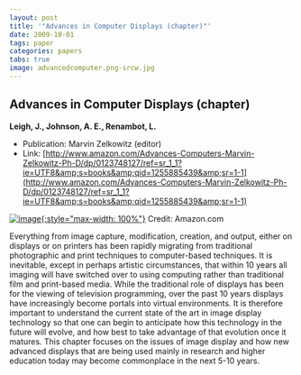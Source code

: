 ```yaml
---
layout: post
title: '"Advances in Computer Displays (chapter)"'
date: 2009-10-01
tags: paper
categories: papers
tabs: true
image: advancedcomputer.png-srcw.jpg
---
```


## Advances in Computer Displays (chapter)
**Leigh, J., Johnson, A. E., Renambot, L.**
- Publication: Marvin Zelkowitz (editor)
- Link: [http://www.amazon.com/Advances-Computers-Marvin-Zelkowitz-Ph-D/dp/0123748127/ref=sr_1_1?ie=UTF8&amp;s=books&amp;qid=1255885439&amp;sr=1-1](http://www.amazon.com/Advances-Computers-Marvin-Zelkowitz-Ph-D/dp/0123748127/ref=sr_1_1?ie=UTF8&amp;s=books&amp;qid=1255885439&amp;sr=1-1)


[![image](https://www.evl.uic.edu/output/originals/advancedcomputer.png-srcw.jpg){:style="max-width: 100%"}](https://www.evl.uic.edu/output/originals/advancedcomputer.png-srcw.jpg)
Credit: Amazon.com

Everything from image capture, modification, creation, and output, either on displays or on printers has been rapidly migrating from traditional photographic and print techniques to computer-based techniques. It is inevitable, except in perhaps artistic circumstances, that within 10 years all imaging will have switched over to using computing rather than traditional film and print-based media. While the traditional role of displays has been for the viewing of television programming, over the past 10 years displays have increasingly become portals into virtual environments. It is therefore important to understand the current state of the art in image display technology so that one can begin to anticipate how this technology in the future will evolve, and how best to take advantage of that evolution once it matures. This chapter focuses on the issues of image display and how new advanced displays that are being used mainly in research and higher education today may become commonplace in the next 5-10 years.